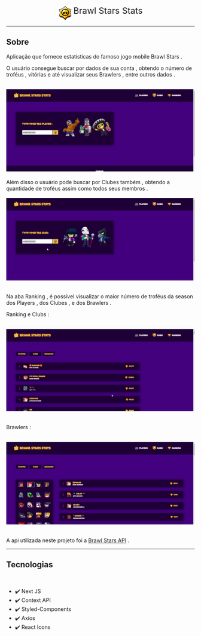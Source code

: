 <div style="display: flex;justify-content: center;">
  <img width="35px" src="./public/img/star-2.png"/>
  <span style="font-size: 23px;margin-left: 5px">
    Brawl Stars Stats
  </span>
</div>

<hr>

## Sobre

Aplicação que fornece estatísticas do famoso jogo mobile Brawl Stars .

O usuário consegue buscar por dados de sua conta , obtendo o número de troféus , vitórias e até visualizar seus Brawlers , entre outros dados .

<br>

<img src="./public/github/find-player.gif"/>

<br>
<br>
Além disso o usuário pode buscar por Clubes também , obtendo a quantidade de troféus assim como todos seus membros .

<br>
<br>

<img src="./public/github/find-club.gif"/>

<br>
<br>

Na aba Ranking , é possível visualizar o maior número de troféus da season dos Players , dos Clubes , e dos Brawlers .

Ranking e Clubs :

<br>

<img src="./public/github/ranking-player-club.gif">

<br>
<br>

Brawlers :

<br>

<img src="./public/github/ranking-brawlers.gif">

<br>
<br>

A api utilizada neste projeto foi a <a href="https://developer.brawlstars.com/#/">Brawl Stars API</a> .

<hr>

## Tecnologias

<br>

- ✔️ Next JS
- ✔️ Context API
- ✔️ Styled-Components
- ✔️ Axios
- ✔️ React Icons
